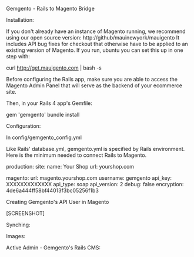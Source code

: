 Gemgento - Rails to Magento Bridge


Installation:

If you don't already have an instance of Magento running, we recommend using our open source version:  http://github/mauinewyork/mauigento  It includes API bug fixes for checkout that otherwise have to be applied to an existing version of Magento.  If you run, ubuntu you can set this up in one step with:  

curl http://get.mauigento.com | bash -s

Before configuring the Rails app, make sure you are able to access the Magento Admin Panel that will serve as the backend of your ecommerce site.

Then, in your Rails 4 app's Gemfile:

gem 'gemgento'
bundle install

Configuration:

In config/gemgento_config.yml

Like Rails' database.yml, gemgento.yml is specified by Rails environment.  Here is the minimum needed to connect Rails to Magento.

production: 
  site:
    name: Your Shop
    url:  yourshop.com

  magento:
    url:  magento.yourshop.com 
    username:  gemgento
    api_key:  XXXXXXXXXXXXX
    api_type: soap
    api_version:  2
    debug: false
    encryption: 4de6a444ff58bf44013f3bc05256f1b3

Creating Gemgento's API User in Magento

[SCREENSHOT]

Synching:

Images:

Active Admin - Gemgento's Rails CMS:









